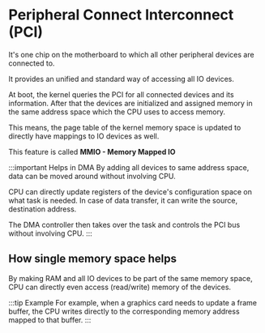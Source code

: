 # Peripheral Connect Interconnect (PCI)

It's one chip on the motherboard to which all other peripheral devices are connected to.

It provides an unified and standard way of accessing all IO devices.

At boot, the kernel queries the PCI for all connected devices and its information.
After that the devices are initialized and assigned memory in the same address space
which the CPU uses to access memory.

This means, the page table of the kernel memory space is updated to directly have mappings to IO devices as well.

This feature is called **MMIO - Memory Mapped IO**

:::important Helps in DMA
By adding all devices to same address space, data can be moved around without involving CPU.

CPU can directly update registers of the device's configuration space on what task is needed.
In case of data transfer, it can write the source, destination address.

The DMA controller then takes over the task and controls the PCI bus without involving CPU.
:::

## How single memory space helps

By making RAM and all IO devices to be part of the same memory space,
CPU can directly even access (read/write) memory of the devices.

:::tip Example
For example, when a graphics card needs to update a frame buffer,
the CPU writes directly to the corresponding memory address mapped to that buffer.
:::

